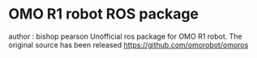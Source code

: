 # OMO R1 robot ROS package
author : bishop pearson
Unofficial ros package for OMO R1 robot. The original source has been released https://github.com/omorobot/omoros  
